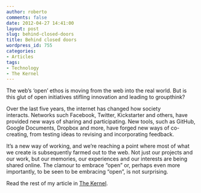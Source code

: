```yaml
---
author: roberto
comments: false
date: 2012-04-27 14:41:00
layout: post
slug: behind-closed-doors
title: Behind closed doors
wordpress_id: 755
categories:
- Articles
tags:
- Technology
- The Kernel
---
```


The web’s ‘open’ ethos is moving from the web into the real world. But is this glut of open initiatives stifling innovation and leading to groupthink?

Over the last five years, the internet has changed how society interacts. Networks such Facebook, Twitter, Kickstarter and others, have provided new ways of sharing and participating. New tools, such as GitHub, Google Documents, Dropbox and more, have forged new ways of co-creating, from testing ideas to revising and incorporating feedback.

It’s a new way of working, and we’re reaching a point where most of what we create is subsequently farmed out to the web. Not just our projects and our work, but our memories, our experiences and our interests are being shared online. The clamour to embrace “open” or, perhaps even more importantly, to be seen to be embracing “open”, is not surprising.

Read the rest of my article in [The Kernel](http://www.kernelmag.com/comment/opinion/2018/open-data-behind-closed-doors/).
